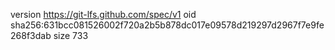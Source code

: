 version https://git-lfs.github.com/spec/v1
oid sha256:631bcc081526002f720a2b5b878dc017e09578d219297d2967f7e9fe268f3dab
size 733
